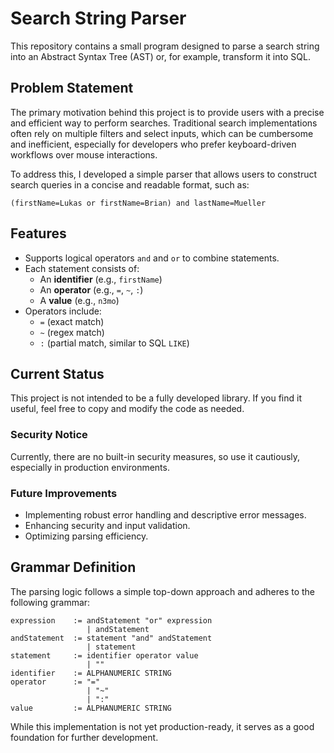 # Search String Parser

This repository contains a small program designed to parse a search string into an Abstract Syntax Tree (AST) or, for example, transform it into SQL.

## Problem Statement

The primary motivation behind this project is to provide users with a precise and efficient way to perform searches. Traditional search implementations often rely on multiple filters and select inputs, which can be cumbersome and inefficient, especially for developers who prefer keyboard-driven workflows over mouse interactions.

To address this, I developed a simple parser that allows users to construct search queries in a concise and readable format, such as:

```
(firstName=Lukas or firstName=Brian) and lastName=Mueller
```

## Features

- Supports logical operators `and` and `or` to combine statements.
- Each statement consists of:
  - An **identifier** (e.g., `firstName`)
  - An **operator** (e.g., `=`, `~`, `:`)
  - A **value** (e.g., `n3mo`)
- Operators include:
  - `=` (exact match)
  - `~` (regex match)
  - `:` (partial match, similar to SQL `LIKE`)

## Current Status

This project is not intended to be a fully developed library. If you find it useful, feel free to copy and modify the code as needed.

### Security Notice
Currently, there are no built-in security measures, so use it cautiously, especially in production environments.

### Future Improvements
- Implementing robust error handling and descriptive error messages.
- Enhancing security and input validation.
- Optimizing parsing efficiency.

## Grammar Definition

The parsing logic follows a simple top-down approach and adheres to the following grammar:

```
expression    := andStatement "or" expression
                 | andStatement
andStatement  := statement "and" andStatement
                 | statement
statement     := identifier operator value
                 | ""
identifier    := ALPHANUMERIC STRING
operator      := "="
                 | "~"
                 | ":"
value         := ALPHANUMERIC STRING
```

While this implementation is not yet production-ready, it serves as a good foundation for further development.
